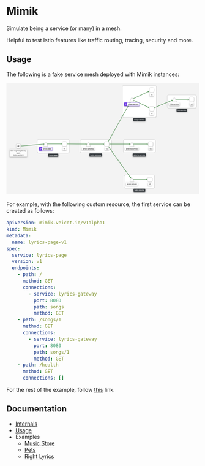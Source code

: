 # Mimik

Simulate being a service (or many) in a mesh.

Helpful to test Istio features like traffic routing, tracing, security and more. 

## Usage

The following is a fake service mesh deployed with Mimik instances:

![right-lyrics](./docs/examples/mesh.png)

For example, with the following custom resource, the first service can be created as follows:

```yaml
apiVersion: mimik.veicot.io/v1alpha1
kind: Mimik
metadata:
  name: lyrics-page-v1
spec:
  service: lyrics-page
  version: v1
  endpoints:
    - path: /
      method: GET
      connections:
        - service: lyrics-gateway
          port: 8080
          path: songs
          method: GET
    - path: /songs/1
      method: GET
      connections:
        - service: lyrics-gateway
          port: 8080
          path: songs/1
          method: GET
    - path: /health
      method: GET
      connections: []
```

For the rest of the example, follow [this](./docs/examples/operator/operator.md) link.

## Documentation

* [Internals](./docs/internals.md)
* [Usage](./docs/usage.md)
* Examples
  * [Music Store](./docs/examples/music-store/music-store.md)
  * [Pets](./docs/examples/pets/pets.md)
  * [Right Lyrics](./docs/examples/right-lyrics/right-lyrics.md)